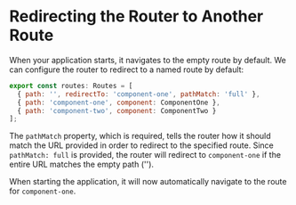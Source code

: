 # Redirecting the Router to Another Route #

When your application starts, it navigates to the empty route by default.
We can configure the router to redirect to a named route by default:

```javascript
export const routes: Routes = [
  { path: '', redirectTo: 'component-one', pathMatch: 'full' },
  { path: 'component-one', component: ComponentOne },
  { path: 'component-two', component: ComponentTwo }
];
```

The `pathMatch` property, which is required, tells the router how it should match the URL provided in order to redirect to the specified route. 
Since `pathMatch: full` is provided, the router will redirect to `component-one` if the entire URL matches the empty path ('').

When starting the application, it will now automatically navigate to the route for `component-one`.
